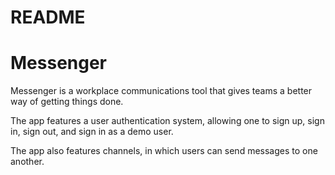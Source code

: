 # README

# Messenger

Messenger is a workplace communications tool that gives teams a better way of getting things done.

The app features a user authentication system, allowing one to sign up, sign in, sign out, and sign in as a demo user.

The app also features channels, in which users can send messages to one another.